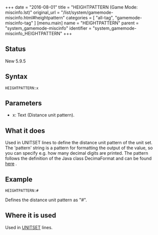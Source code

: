 +++
date = "2016-08-01"
title = "HEIGHTPATTERN (Game Mode: miscinfo.lst)"
original_url = "/list/system/gamemode-miscinfo.html#heightpattern"
categories = [ "all-tag", "gamemode-miscinfo-tag" ]
[menu.main]
    name = "HEIGHTPATTERN"
    parent = "system_gamemode-miscinfo"
    identifier = "system_gamemode-miscinfo_HEIGHTPATTERN"
+++

## Status

New 5.9.5

## Syntax

`HEIGHTPATTERN:x`

## Parameters

-   x: Text (Distance unit pattern).



What it does
------------

Used in UNITSET lines to define the distance unit pattern of the unit
set. The 'pattern' string is a pattern for formatting the output of the
value, so you can specify e.g. how many decimal digits are printed. The
pattern follows the definition of the Java class DecimaFormat and can be
found
[here](http://java.sun.com/j2se/1.3/docs/api/java/text/DecimalFormat.html)
.

Example
-------

`HEIGHTPATTERN:#`

Defines the distance unit pattern as "\#".

Where it is used
----------------

Used in [UNITSET](/list/system/gamemode-miscinfo/unitset.html) lines.

